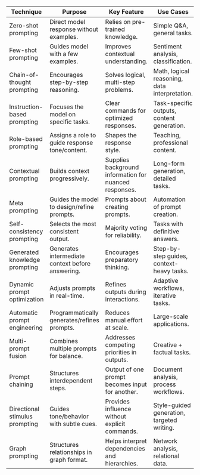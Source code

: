 | Technique | Purpose | Key Feature | Use Cases |
|-----------|---------|-------------|------------|
| Zero-shot prompting | Direct model response without examples. | Relies on pre-trained knowledge. | Simple Q&A, general tasks. |
| Few-shot prompting | Guides model with a few examples. | Improves contextual understanding. | Sentiment analysis, classification. |
| Chain-of-thought prompting | Encourages step-by-step reasoning. | Solves logical, multi-step problems. | Math, logical reasoning, data interpretation. |
| Instruction-based prompting | Focuses the model on specific tasks. | Clear commands for optimized responses. | Task-specific outputs, content generation. |
| Role-based prompting | Assigns a role to guide response tone/content. | Shapes the response style. | Teaching, professional content. |
| Contextual prompting | Builds context progressively. | Supplies background information for nuanced responses. | Long-form generation, detailed tasks. |
| Meta prompting | Guides the model to design/refine prompts. | Prompts about creating prompts. | Automation of prompt creation. |
| Self-consistency prompting | Selects the most consistent output. | Majority voting for reliability. | Tasks with definitive answers. |
| Generated knowledge prompting | Generates intermediate context before answering. | Encourages preparatory thinking. | Step-by-step guides, context-heavy tasks. |
| Dynamic prompt optimization | Adjusts prompts in real-time. | Refines outputs during interactions. | Adaptive workflows, iterative tasks. |
| Automatic prompt engineering | Programmatically generates/refines prompts. | Reduces manual effort at scale. | Large-scale applications. |
| Multi-prompt fusion | Combines multiple prompts for balance. | Addresses competing priorities in outputs. | Creative + factual tasks. |
| Prompt chaining | Structures interdependent steps. | Output of one prompt becomes input for another. | Document analysis, process workflows. |
| Directional stimulus prompting | Guides tone/behavior with subtle cues. | Provides influence without explicit commands. | Style-guided generation, targeted writing. |
| Graph prompting | Structures relationships in graph format. | Helps interpret dependencies and hierarchies. | Network analysis, relational data. |